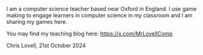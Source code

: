 I am a computer science teacher based near Oxford in England. I use game making to engage learners in computer science in my classroom and I am sharing my games here.

You may find my teaching blog here: https://x.com/MrLovellComp

Chris Lovell, 21st October 2024

